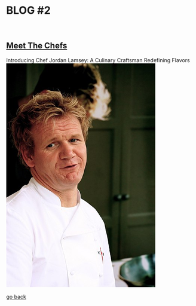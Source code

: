 # **BLOG #2**

<br>

## [Meet The Chefs](#)
Introducing Chef Jordan Lamsey: A Culinary Craftsman Redefining Flavors
![gordon](gordon.jpg)

[go back](https://njit-wis.github.io/coffee_site/blog)
